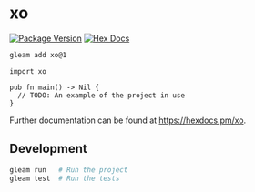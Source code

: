 # xo

[![Package Version](https://img.shields.io/hexpm/v/xo)](https://hex.pm/packages/xo)
[![Hex Docs](https://img.shields.io/badge/hex-docs-ffaff3)](https://hexdocs.pm/xo/)

```sh
gleam add xo@1
```
```gleam
import xo

pub fn main() -> Nil {
  // TODO: An example of the project in use
}
```

Further documentation can be found at <https://hexdocs.pm/xo>.

## Development

```sh
gleam run   # Run the project
gleam test  # Run the tests
```
